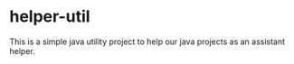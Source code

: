 # helper-util
This is a simple java utility project to help our java projects as an assistant helper.
